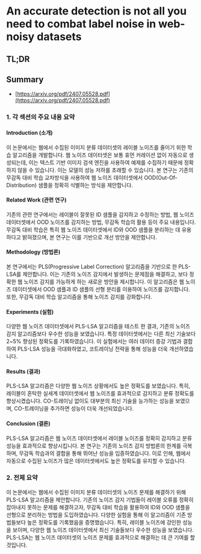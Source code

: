 # An accurate detection is not all you need to combat label noise in web-noisy datasets
## TL;DR
## Summary
- [https://arxiv.org/pdf/2407.05528.pdf](https://arxiv.org/pdf/2407.05528.pdf)

### 1. 각 섹션의 주요 내용 요약

#### Introduction (소개)
이 논문에서는 웹에서 수집된 이미지 분류 데이터셋의 레이블 노이즈를 줄이기 위한 학습 알고리즘을 개발합니다. 웹 노이즈 데이터셋은 보통 휴먼 커레이션 없이 자동으로 생성되는데, 이는 텍스트 기반 이미지 검색 엔진을 사용하여 예제를 수집하기 때문에 정확하지 않을 수 있습니다. 이는 모델의 성능 저하를 초래할 수 있습니다. 본 연구는 기존의 무감독 대비 학습 교차방식을 사용하여 웹 노이즈 데이터셋에서 OOD(Out-Of-Distribution) 샘플을 정확히 식별하는 방식을 제안합니다.

#### Related Work (관련 연구)
기존의 관련 연구에서는 레이블이 잘못된 ID 샘플을 감지하고 수정하는 방법, 웹 노이즈 데이터셋에서 OOD 노이즈를 감지하는 방법, 무감독 학습의 활용 등이 주요 내용입니다. 무감독 대비 학습은 특히 웹 노이즈 데이터셋에서 ID와 OOD 샘플을 분리하는 데 유용하다고 밝혀졌으며, 본 연구는 이를 기반으로 개선 방안을 제안합니다.

#### Methodology (방법론)
본 연구에서는 PLS(Progressive Label Correction) 알고리즘을 기반으로 한 PLS-LSA를 제안합니다. 이는 기존의 노이즈 감지에서 발생하는 문제점을 해결하고, 보다 정확한 웹 노이즈 감지를 가능하게 하는 새로운 방안을 제시합니다. 이 알고리즘은 웹 노이즈 데이터셋에서 OOD 샘플과 ID 샘플의 선형 분리를 이용하여 노이즈를 감지합니다. 또한, 무감독 대비 학습 알고리즘을 통해 노이즈 감지를 강화합니다.

#### Experiments (실험)
다양한 웹 노이즈 데이터셋에서 PLS-LSA 알고리즘을 테스트 한 결과, 기존의 노이즈 감지 알고리즘보다 우수한 성능을 보였습니다. 특정 데이터셋에서는 다른 최신 기술보다 2~5% 향상된 정확도를 기록하였습니다. 이 실험에서는 여러 데이터 증강 기법과 결합하여 PLS-LSA 성능을 극대화하였고, 코트레이닝 전략을 통해 성능을 더욱 개선하였습니다.

#### Results (결과)
PLS-LSA 알고리즘은 다양한 웹 노이즈 상황에서도 높은 정확도를 보였습니다. 특히, 레이블이 혼탁한 실세계 데이터셋에서 웹 노이즈를 효과적으로 감지하고 분류 정확도를 향상시켰습니다. CO-트레이닝 없이도 대부분의 최신 기술을 능가하는 성능을 보였으며, CO-트레이닝을 추가하면 성능이 더욱 개선되었습니다.

#### Conclusion (결론)
PLS-LSA 알고리즘은 웹 노이즈 데이터셋에서 레이블 노이즈를 정확히 감지하고 분류 성능을 효과적으로 향상시킵니다. 본 연구는 기존의 노이즈 감지 방법론의 한계를 극복하며, 무감독 학습과의 결합을 통해 뛰어난 성능을 입증하였습니다. 이로 인해, 웹에서 자동으로 수집된 노이즈가 많은 데이터셋에서도 높은 정확도를 유지할 수 있습니다.

### 2. 전체 요약
이 논문에서는 웹에서 수집된 이미지 분류 데이터셋의 노이즈 문제를 해결하기 위해 PLS-LSA 알고리즘을 제안합니다. 기존의 노이즈 감지 기법들이 레이블 오류를 정확히 잡아내지 못하는 문제를 해결하고자, 무감독 대비 학습을 활용하여 ID와 OOD 샘플을 선형으로 분리하는 방법을 도입하였습니다. 다양한 실험을 통해 이 알고리즘이 기존 방법들보다 높은 정확도를 기록했음을 증명했습니다. 특히, 레이블 노이즈에 강인한 성능을 보이며, 다양한 웹 노이즈 데이터셋에서 최신 기술들보다 우수한 성능을 보였습니다. PLS-LSA는 웹 노이즈 데이터셋의 노이즈 문제를 효과적으로 해결하는 데 큰 기여를 할 것입니다.